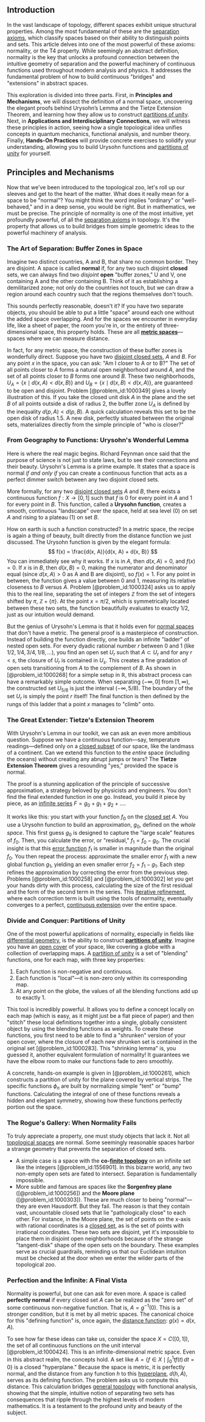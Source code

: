 ## Introduction
In the vast landscape of topology, different spaces exhibit unique structural properties. Among the most fundamental of these are the [separation axioms](@article_id:153988), which classify spaces based on their ability to distinguish points and sets. This article delves into one of the most powerful of these axioms: normality, or the T4 property. While seemingly an abstract definition, normality is the key that unlocks a profound connection between the intuitive geometry of separation and the powerful machinery of continuous functions used throughout modern analysis and physics. It addresses the fundamental problem of how to build continuous "bridges" and "extensions" in abstract spaces.

This exploration is divided into three parts. First, in **Principles and Mechanisms**, we will dissect the definition of a normal space, uncovering the elegant proofs behind Urysohn’s Lemma and the Tietze Extension Theorem, and learning how they allow us to construct [partitions of unity](@article_id:152150). Next, in **Applications and Interdisciplinary Connections**, we will witness these principles in action, seeing how a single topological idea unifies concepts in quantum mechanics, functional analysis, and number theory. Finally, **Hands-On Practices** will provide concrete exercises to solidify your understanding, allowing you to build Urysohn functions and [partitions of unity](@article_id:152150) for yourself.

## Principles and Mechanisms

Now that we’ve been introduced to the topological zoo, let's roll up our sleeves and get to the heart of the matter. What does it really mean for a space to be "normal"? You might think the word implies "ordinary" or "well-behaved," and in a deep sense, you would be right. But in mathematics, we must be precise. The principle of normality is one of the most intuitive, yet profoundly powerful, of all the [separation axioms](@article_id:153988) in topology. It's the property that allows us to build bridges from simple geometric ideas to the powerful machinery of analysis.

### The Art of Separation: Buffer Zones in Space

Imagine two distinct countries, A and B, that share no common border. They are disjoint. A space is called **normal** if, for any two such disjoint **closed** sets, we can always find two *disjoint* **open** "buffer zones," U and V, one containing A and the other containing B. Think of it as establishing a demilitarized zone; not only do the countries not touch, but we can draw a region around each country such that the regions themselves don't touch.

This sounds perfectly reasonable, doesn't it? If you have two separate objects, you should be able to put a little "space" around each one without the added space overlapping. And for the spaces we encounter in everyday life, like a sheet of paper, the room you're in, or the entirety of three-dimensional space, this property holds. These are all **[metric spaces](@article_id:138366)**—spaces where we can measure distance.

In fact, for any metric space, the construction of these buffer zones is wonderfully direct. Suppose you have two [disjoint closed sets](@article_id:151684), $A$ and $B$. For any point $x$ in the space, you can ask: "Am I closer to A or to B?" The set of all points closer to $A$ forms a natural open neighborhood around $A$, and the set of all points closer to $B$ forms one around $B$. These two neighborhoods, $U_A = \{x \mid d(x, A) < d(x, B)\}$ and $U_B = \{x \mid d(x, B) < d(x, A)\}$, are guaranteed to be open and disjoint. Problem [@problem_id:1000349] gives a lovely illustration of this. If you take the closed unit disk $A$ in the plane and the set $B$ of all points outside a disk of radius 2, the buffer zone $U_A$ is defined by the inequality $d(p, A) < d(p, B)$. A quick calculation reveals this set to be the open disk of radius $1.5$. A new disk, perfectly situated between the original sets, materializes directly from the simple principle of "who is closer?"

### From Geography to Functions: Urysohn's Wonderful Lemma

Here is where the real magic begins. Richard Feynman once said that the purpose of science is not just to state laws, but to see their connections and their beauty. Urysohn's Lemma is a prime example. It states that a space is normal *if and only if* you can create a continuous function that acts as a perfect dimmer switch between any two disjoint closed sets.

More formally, for any two [disjoint closed sets](@article_id:151684) $A$ and $B$, there exists a continuous function $f: X \to [0, 1]$ such that $f$ is 0 for every point in $A$ and 1 for every point in $B$. This function, called a **Urysohn function**, creates a smooth, continuous "landscape" over the space, held at sea level (0) on set $A$ and rising to a plateau (1) on set $B$.

How on earth is such a function constructed? In a metric space, the recipe is again a thing of beauty, built directly from the distance function we just discussed. The Urysohn function is given by the elegant formula:
$$
f(x) = \frac{d(x, A)}{d(x, A) + d(x, B)}
$$
You can immediately see why it works. If $x$ is in $A$, then $d(x, A) = 0$, and $f(x) = 0$. If $x$ is in $B$, then $d(x, B) = 0$, making the numerator and denominator equal (since $d(x,A) \gt 0$ as A and B are disjoint), so $f(x)=1$. For any point in between, the function gives a value between 0 and 1, measuring its relative closeness to $B$ versus $A$. Problem [@problem_id:1000324] asks us to apply this to the real line, separating the set of integers $\mathbb{Z}$ from the set of integers shifted by $\pi$, $\mathbb{Z} + \{\pi\}$. At the point $x = \pi/2$, which is symmetrically located between these two sets, the function beautifully evaluates to exactly $1/2$, just as our intuition would demand.

But the genius of Urysohn's Lemma is that it holds even for [normal spaces](@article_id:153579) that don't have a metric. The general proof is a masterpiece of construction. Instead of building the function directly, one builds an infinite "ladder" of nested open sets. For every dyadic rational number $r$ between 0 and 1 (like $1/2, 1/4, 3/4, 1/8, \dots$), you find an open set $U_r$ such that $A \subset U_r$ and for any $r < s$, the closure of $U_r$ is contained in $U_s$. This creates a fine gradation of open sets transitioning from $A$ to the complement of $B$. As shown in [@problem_id:1000268] for a simple setup in $\mathbb{R}$, this abstract process can have a remarkably simple outcome. When separating $(-\infty, 0]$ from $[1, \infty)$, the constructed set $U_{5/8}$ is just the interval $(-\infty, 5/8)$. The boundary of the set $U_r$ is simply the point $r$ itself! The final function is then defined by the rungs of this ladder that a point $x$ manages to "climb" onto.

### The Great Extender: Tietze's Extension Theorem

With Urysohn's Lemma in our toolkit, we can ask an even more ambitious question. Suppose we have a continuous function—say, temperature readings—defined only on a [closed subset](@article_id:154639) of our space, like the landmass of a continent. Can we extend this function to the *entire* space (including the oceans) without creating any abrupt jumps or tears? The **Tietze Extension Theorem** gives a resounding "yes," provided the space is normal.

The proof is a stunning application of the principle of successive approximation, a strategy beloved by physicists and engineers. You don't find the final extended function in one go. Instead, you build it piece by piece, as an [infinite series](@article_id:142872) $F = g_0 + g_1 + g_2 + \dots$.

It works like this: you start with your function $f_0$ on the [closed set](@article_id:135952) $A$. You use a Urysohn function to build an approximation, $g_0$, defined on the *whole space*. This first guess $g_0$ is designed to capture the "large scale" features of $f_0$. Then, you calculate the error, or "residual," $f_1 = f_0 - g_0$. The crucial insight is that this [error function](@article_id:175775) $f_1$ is smaller in magnitude than the original $f_0$. You then repeat the process: approximate the smaller error $f_1$ with a new global function $g_1$, yielding an even smaller error $f_2 = f_1 - g_1$. Each step refines the approximation by correcting the error from the previous step. Problems [@problem_id:1000258] and [@problem_id:1000302] let you get your hands dirty with this process, calculating the size of the first residual and the form of the second term in the series. This [iterative refinement](@article_id:166538), where each correction term is built using the tools of normality, eventually converges to a perfect, [continuous extension](@article_id:160527) over the entire space.

### Divide and Conquer: Partitions of Unity

One of the most powerful applications of normality, especially in fields like [differential geometry](@article_id:145324), is the ability to construct **[partitions of unity](@article_id:152150)**. Imagine you have an [open cover](@article_id:139526) of your space, like covering a globe with a collection of overlapping maps. A [partition of unity](@article_id:141399) is a set of "blending" functions, one for each map, with three key properties:
1. Each function is non-negative and continuous.
2. Each function is "local"—it is non-zero only within its corresponding map.
3. At any point on the globe, the values of all the blending functions add up to exactly 1.

This tool is incredibly powerful. It allows you to define a concept locally on each map (which is easy, as it might just be a flat piece of paper) and then "stitch" these local definitions together into a single, globally consistent object by using the blending functions as weights. To create these functions, you first need to be able to find a "shrunken" version of your open cover, where the closure of each new shrunken set is contained in the original set [@problem_id:1000283]. This "shrinking lemma" is, you guessed it, another equivalent formulation of normality! It guarantees we have the elbow room to make our functions fade to zero smoothly.

A concrete, hands-on example is given in [@problem_id:1000261], which constructs a partition of unity for the plane covered by vertical strips. The specific functions $\phi_n$ are built by normalizing simple "tent" or "bump" functions. Calculating the integral of one of these functions reveals a hidden and elegant symmetry, showing how these functions perfectly portion out the space.

### The Rogue's Gallery: When Normality Fails

To truly appreciate a property, one must study objects that lack it. Not all [topological spaces](@article_id:154562) are normal. Some seemingly reasonable spaces harbor a strange geometry that prevents the separation of closed sets.
*   A simple case is a space with the **co-[finite topology](@article_id:153888)** on an infinite set like the integers [@problem_id:1556901]. In this bizarre world, any two non-empty open sets are fated to intersect. Separation is fundamentally impossible.
*   More subtle and famous are spaces like the **Sorgenfrey plane** ([@problem_id:1000256]) and the **Moore plane** ([@problem_id:1000303]). These are much closer to being "normal"—they are even Hausdorff. But they fail. The reason is that they contain vast, uncountable closed sets that lie "pathologically close" to each other. For instance, in the Moore plane, the set of points on the x-axis with rational coordinates is a [closed set](@article_id:135952), as is the set of points with irrational coordinates. These two sets are disjoint, yet it's impossible to place them in disjoint open neighborhoods because of the strange "tangent-disk" shape of the open sets on the boundary. These examples serve as crucial guardrails, reminding us that our Euclidean intuition must be checked at the door when we enter the wilder parts of the topological zoo.

### Perfection and the Infinite: A Final Vista

Normality is powerful, but one can ask for even more. A space is called **perfectly normal** if every closed set $A$ can be realized as the "zero set" of some continuous non-negative function. That is, $A = g^{-1}(0)$. This is a stronger condition, but it is met by all metric spaces. The canonical choice for this "defining function" is, once again, the [distance function](@article_id:136117): $g(x) = d(x,A)$.

To see how far these ideas can take us, consider the space $X = C([0,1])$, the set of all continuous functions on the unit interval [@problem_id:1000424]. This is an infinite-dimensional metric space. Even in this abstract realm, the concepts hold. A set like $A = \{f \in X \mid \int_{0}^{1} t f(t) \,dt = 0\}$ is a closed "hyperplane." Because the space is metric, it is perfectly normal, and the distance from any function $h$ to this [hyperplane](@article_id:636443), $d(h,A)$, serves as its defining function. The problem asks us to compute this distance. This calculation bridges [general topology](@article_id:151881) with functional analysis, showing that the simple, intuitive notion of separating two sets has consequences that ripple through the highest levels of modern mathematics. It is a testament to the profound unity and beauty of the subject.